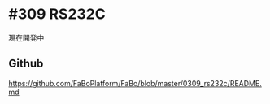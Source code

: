 # #309 RS232C

現在開発中

## Github

https://github.com/FaBoPlatform/FaBo/blob/master/0309_rs232c/README.md
